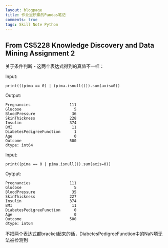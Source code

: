 ```yaml
---
layout: blogpage
title: 作业里积累的Pandas笔记
comments: true
tags: Skill Note Python
---
```


## From CS5228 Knowledge Discovery and Data Mining Assignment 2 ##

关于条件判断 - 这两个表达式得到的真值不一样：

Input:

	print(((pima == 0) | (pima.isnull())).sum(axis=0))

Output:

	Pregnancies                 111
	Glucose                       5
	BloodPressure                36
	SkinThickness               228
	Insulin                     374
	BMI                          11
	DiabetesPedigreeFunction      1
	Age                           0
	Outcome                     500
	dtype: int64

Input:

	print((pima == 0 | pima.isnull()).sum(axis=0))

Oytput:

	Pregnancies                 111
	Glucose                       5
	BloodPressure                35
	SkinThickness               227
	Insulin                     374
	BMI                          11
	DiabetesPedigreeFunction      0
	Age                           0
	Outcome                     500
	dtype: int64

不把两个表达式都bracket起来的话，DiabetesPedigreeFunction中的NaN项无法被检测到